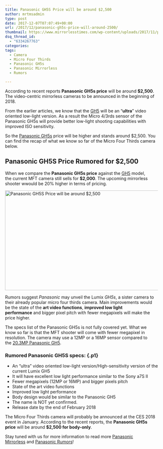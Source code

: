 ```yaml
---
title: Panasonic GH5S Price will be around $2,500
author: mrtmsadmin
type: post
date: 2017-12-07T07:07:49+00:00
url: /2017/12/panasonic-gh5s-price-will-around-2500/
thumbnail: https://www.mirrorlesstimes.com/wp-content/uploads/2017/11/panasonic-gh5s-camera-coming-soon.jpeg
dsq_thread_id:
  - "6334267763"
categories:
tags:
  - Camera
  - Micro Four Thirds
  - Panasonic GH5s
  - Panasonic Mirrorless
  - Rumors

---
```

According to recent reports **Panasonic GH5s price** will be around **$2,500**. The video-centric mirrorless cameras to be announced in the beginning of 2018.

From the earlier articles, we know that the <span class="s1"><a href="https://aax-us-east.amazon-adsystem.com/x/c/QuUm8yeGrSClVKQwbn_10YwAAAFgL7RYyAEAAAFKAUPFuIY/https://aax-us-east.amazon-adsystem.com/x/c/QokG4xzAvPKCiAfy7S8fs9wAAAFgEOJIywEAAAFKAe-ANWU/https://assoc-redirect.amazon.com/g/r/http://amzn.to/2zOfYDT/ref=as_at/?imprToken=xjoJ3V5hImkfWZM6Y621aw&slotNum=0&linkCode=w61&imprToken=ErtGY3ii02NqKY8j9D3UDw&slotNum=2" target="_blank" rel="noopener">GH5</a> </span>will be an “**ultra**” video oriented low-light version. As a result the Micro 4/3rds sensor of the Panasonic GH5s will provide better low-light shooting capabilities with improved ISO sensitivity.

So the <a href="https://www.mirrorlesstimes.com/tags/panasonic-gh5s/" target="_blank" rel="noopener">Panasonic GH5s</a> price will be higher and stands around $2,500. You can find the recap of what we know so far of the Micro Four Thirds camera below.<!--more-->

## Panasonic GH5S Price Rumored for $2,500

When we compare the **Panasonic GH5s price** against the <span class="s1"><a href="https://aax-us-east.amazon-adsystem.com/x/c/QuUm8yeGrSClVKQwbn_10YwAAAFgL7RYyAEAAAFKAUPFuIY/https://aax-us-east.amazon-adsystem.com/x/c/QokG4xzAvPKCiAfy7S8fs9wAAAFgEOJIywEAAAFKAe-ANWU/https://assoc-redirect.amazon.com/g/r/http://amzn.to/2zOfYDT/ref=as_at/?imprToken=xjoJ3V5hImkfWZM6Y621aw&slotNum=0&linkCode=w61&imprToken=ErtGY3ii02NqKY8j9D3UDw&slotNum=2" target="_blank" rel="noopener">GH5</a> model, the current MFT camera still sells for <strong>$2,000</strong>. The upcoming mirrorless shooter wwould be 20% higher in terms of pricing.</span>

[<img class="aligncenter wp-image-1193 size-full" title="Panasonic GH5S Price will be around $2,500" src="https://i2.wp.com/www.mirrorlesstimes.com/wp-content/uploads/2017/07/panasonic-gh5-tests.jpeg?resize=600%2C328&#038;ssl=1" alt="Panasonic GH5S Price will be around $2,500" width="600" height="328" srcset="https://i2.wp.com/www.mirrorlesstimes.com/wp-content/uploads/2017/07/panasonic-gh5-tests.jpeg?w=950&ssl=1 950w, https://i2.wp.com/www.mirrorlesstimes.com/wp-content/uploads/2017/07/panasonic-gh5-tests.jpeg?resize=300%2C164&ssl=1 300w, https://i2.wp.com/www.mirrorlesstimes.com/wp-content/uploads/2017/07/panasonic-gh5-tests.jpeg?resize=768%2C420&ssl=1 768w, https://i2.wp.com/www.mirrorlesstimes.com/wp-content/uploads/2017/07/panasonic-gh5-tests.jpeg?resize=750%2C410&ssl=1 750w" sizes="(max-width: 600px) 100vw, 600px" data-recalc-dims="1" />][1]

Rumors suggest _Panasonic_ may unveil the Lumix _GH5s_, a sister camera to their already popular micro four thirds camera. <span class="s1">Main improvements would be the state of the <strong>art video functions</strong>, <strong>improved low light performance</strong> and bigger pixel pitch with fewer megapixels will make the price higher. </span>

The specs list of the Panasonic GH5s is not fully covered yet. What we know so far is that the MFT shooter will come with fewer megapixel in resolution. The camera <span class="s1">may use a 12MP or a 16MP sensor </span><span class="s1">compared to the <a href="https://www.bhphotovideo.com/c/product/1283257-REG/panasonic_dmc_gh5_mirrorless_micro_four.html/BI/20175/KBID/14249">20.3MP Panasonic GH5</a>.</span>

### <span class="s1">Rumored Panasonic GH5S specs:</span> {.p1}

<ul class="ul1">
  <li class="li1">
    <span class="s1">An “ultra” video oriented low-light version/High-sensitivity version of the current Lumix GH5</span>
  </li>
  <li class="li1">
    <span class="s1">It will have excellent low light performance similar to the Sony a7S II</span>
  </li>
  <li class="li1">
    <span class="s1">Fewer megapixels (12MP or 16MP) and bigger pixels pitch</span>
  </li>
  <li class="li1">
    <span class="s1">State of the art video functions</span>
  </li>
  <li class="li1">
    <span class="s1">Improved low light performance</span>
  </li>
  <li class="li1">
    <span class="s1">Body design would be similar to the Panasonic GH5</span>
  </li>
  <li class="li1">
    <span class="s1">The name is NOT yet confirmed.</span>
  </li>
  <li class="li1">
    <span class="s1">Release date by the end of February 2018</span>
  </li>
</ul>

The Micro Four Thirds camera will probably be announced at the CES 2018 event in January. According to the recent reports, the **Panasonic GH5s price** will be around **$2,500 for body-only**.

Stay tuned with us for more information to read more <a href="https://www.mirrorlesstimes.com/tags/panasonic-mirrorless" target="_blank" rel="noopener">Panasonic Mirrorless</a> and <a href="https://www.dailycameranews.com/tag/panasonic-rumors/" target="_blank" rel="noopener">Panasonic Rumors</a>!

 [1]: https://i2.wp.com/www.mirrorlesstimes.com/wp-content/uploads/2017/07/panasonic-gh5-tests.jpeg?ssl=1